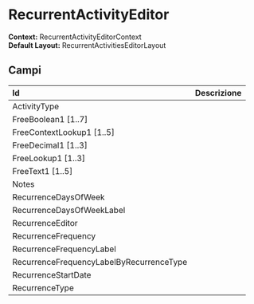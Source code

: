 # RecurrentActivityEditor

  
 **Context:** RecurrentActivityEditorContext   
 **Default Layout:** RecurrentActivitiesEditorLayout

## Campi

| Id | Descrizione |
| :--- | :--- |
| ActivityType |  |
| FreeBoolean1 \[1..7\] |  |
| FreeContextLookup1 \[1..5\] |  |
| FreeDecimal1 \[1..3\] |  |
| FreeLookup1 \[1..3\] |  |
| FreeText1 \[1..5\] |  |
| Notes |  |
| RecurrenceDaysOfWeek |  |
| RecurrenceDaysOfWeekLabel |  |
| RecurrenceEditor |  |
| RecurrenceFrequency |  |
| RecurrenceFrequencyLabel |  |
| RecurrenceFrequencyLabelByRecurrenceType |  |
| RecurrenceStartDate |  |
| RecurrenceType |  |

